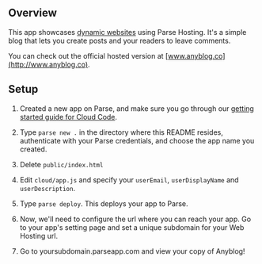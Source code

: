 Overview
--------

This app showcases [dynamic websites](http://parse.com/docs/cloud_code_guide#webapp)
using Parse Hosting. It's a simple blog
that lets you create posts and your readers
to leave comments.

You can check out the official hosted version
at [www.anyblog.co](http://www.anyblog.co).

Setup
-----

1. Created a new app on Parse, and make sure you go
through our [getting started guide for Cloud Code](https://parse.com/docs/cloud_code_guide#started-installing).

2. Type `parse new .` in the directory where this
README resides, authenticate with your Parse credentials,
and choose the app name you created.

3. Delete `public/index.html`

4. Edit `cloud/app.js` and specify your `userEmail`, `userDisplayName`
and `userDescription`.

5. Type `parse deploy`. This deploys your app to Parse.

6. Now, we'll need to configure the url where you can
reach your app. Go to your app's setting page and set
a unique subdomain for your Web Hosting url.

7. Go to yoursubdomain.parseapp.com and view your copy of Anyblog!


